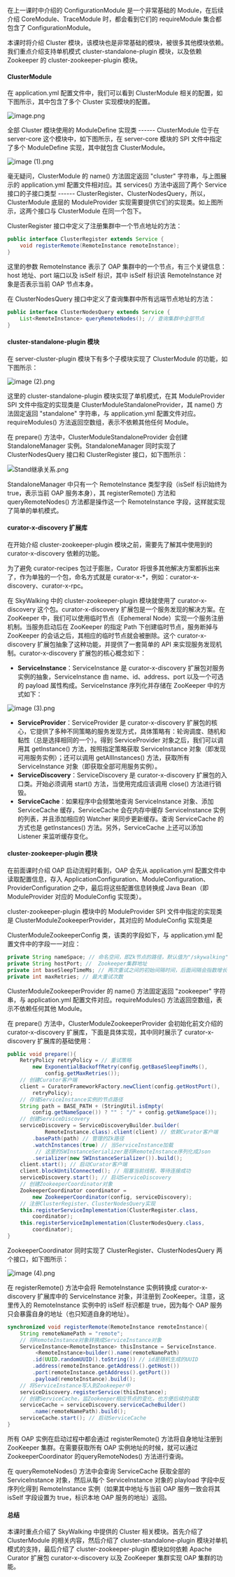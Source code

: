 在上一课时中介绍的 ConfigurationModule 是一个非常基础的 Module，在后续介绍 CoreModule、TraceModule 时，都会看到它们的 requireModule 集合都包含了 ConfigurationModule。

本课时将介绍 Cluster 模块，该模块也是非常基础的模块，被很多其他模块依赖。我们重点介绍支持单机模式 cluster-standalone-plugin 模块，以及依赖 Zookeeper 的 cluster-zookeeper-plugin 模块。

#### ClusterModule

在 application.yml 配置文件中，我们可以看到 ClusterModule 相关的配置，如下图所示，其中包含了多个 Cluster 实现模块的配置。

![image.png](https://s0.lgstatic.com/i/image/M00/0D/1C/CgqCHl7DfzqATV7pAAh1tLrZ7LM755.png)

全部 Cluster 模块使用的 ModuleDefine 实现类 ------ ClusterModule 位于在 server-core 这个模块中，如下图所示，在 server-core 模块的 SPI 文件中指定了多个 ModuleDefine 实现，其中就包含 ClusterModule。

![image (1).png](https://s0.lgstatic.com/i/image/M00/0D/1C/CgqCHl7Df0WAE6O_AAD50Wj3J5s903.png)

毫无疑问，ClusterModule 的 name() 方法固定返回 "cluster" 字符串，与上图展示的 application.yml 配置文件相对应。其 services() 方法中返回了两个 Service 接口的子接口类型 ------ ClusterRegister、ClusterNodesQuery，所以，ClusterModule 底层的 ModuleProvider 实现需要提供它们的实现类。如上图所示，这两个接口与 ClusterModule 在同一个包下。

ClusterRegister 接口中定义了注册集群中一个节点地址的方法：

```java
public interface ClusterRegister extends Service {
    void registerRemote(RemoteInstance remoteInstance);
}
```

这里的参数 RemoteInstance 表示了 OAP 集群中的一个节点，有三个关键信息：host 地址、port 端口以及 isSelf 标识，其中 isSelf 标识该 RemoteInstance 对象是否表示当前 OAP 节点本身。

在 ClusterNodesQuery 接口中定义了查询集群中所有远端节点地址的方法：

```java
public interface ClusterNodesQuery extends Service {
    List<RemoteInstance> queryRemoteNodes(); // 查询集群中全部节点
}
```

#### cluster-standalone-plugin 模块

在 server-cluster-plugin 模块下有多个子模块实现了 ClusterModule 的功能，如下图所示：

![image (2).png](https://s0.lgstatic.com/i/image/M00/0D/1C/CgqCHl7Df0-AR9JyAACONLeNTKc436.png)

这里的 cluster-standalone-plugin 模块实现了单机模式，在其 ModuleProvider SPI 文件中指定的实现类是 ClusterModuleStandaloneProvider，其 name() 方法固定返回 "standalone" 字符串，与 application.yml 配置文件对应。requireModules() 方法返回空数组，表示不依赖其他任何 Module。

在 prepare() 方法中，ClusterModuleStandaloneProvider 会创建 StandaloneManager 实例。StandaloneManager 同时实现了 ClusterNodesQuery 接口和 ClusterRegister 接口，如下图所示：

![Stand继承关系.png](https://s0.lgstatic.com/i/image/M00/0D/1C/CgqCHl7Df1eAfuKAAACNtX-84Gk841.png)

StandaloneManager 中只有一个 RemoteInstance 类型字段（isSelf 标识始终为 true，表示当前 OAP 服务本身），其 registerRemote() 方法和 queryRemoteNodes() 方法都是操作这一个 RemoteInstance 字段，这样就实现了简单的单机模式。

#### curator-x-discovery 扩展库

在开始介绍 cluster-zookeeper-plugin 模块之前，需要先了解其中使用到的 curator-x-discovery 依赖的功能。

为了避免 curator-recipes 包过于膨胀，Curator 将很多其他解决方案都拆出来了，作为单独的一个包，命名方式就是 curator-x-\*，例如：curator-x-discovery、curator-x-rpc。

在 SkyWalking 中的 cluster-zookeeper-plugin 模块就使用了 curator-x-discovery 这个包。curator-x-discovery 扩展包是一个服务发现的解决方案。在 ZooKeeper 中，我们可以使用临时节点（Ephemeral Node）实现一个服务注册机制。当服务启动后在 ZooKeeper 的指定 Path 下创建临时节点，服务断掉与 ZooKeeper 的会话之后，其相应的临时节点就会被删除。这个 curator-x-discovery 扩展包抽象了这种功能，并提供了一套简单的 API 来实现服务发现机制。curator-x-discovery 扩展包的核心概念如下：

* **ServiceInstance**：ServiceInstance 是 curator-x-discovery 扩展包对服务实例的抽象，ServiceInstance 由 name、id、address、port 以及一个可选的 payload 属性构成。ServiceInstance 序列化并存储在 ZooKeeper 中的方式如下：

![image (3).png](https://s0.lgstatic.com/i/image/M00/0D/1C/CgqCHl7Df3eAbSd8AADHccHcE1Q389.png)

* **ServiceProvider**：ServiceProvider 是 curator-x-discovery 扩展包的核心，它提供了多种不同策略的服务发现方式，具体策略有：轮询调度、随机和黏性（总是选择相同的一个）。得到 ServiceProvider 对象之后，我们可以调用其 getInstance() 方法，按照指定策略获取 ServiceInstance 对象（即发现可用服务实例）；还可以调用 getAllInstances() 方法，获取所有 ServiceInstance 对象（即获取全部可用服务实例）。
* **ServiceDiscovery**：ServiceDiscovery 是 curator-x-discovery 扩展包的入口类。开始必须调用 start() 方法，当使用完成应该调用 close() 方法进行销毁。
* **ServiceCache**：如果程序中会频繁地查询 ServiceInstance 对象、添加 ServiceCache 缓存，ServiceCache 会在内存中缓存 ServiceInstance 实例的列表，并且添加相应的 Watcher 来同步更新缓存。查询 ServiceCache 的方式也是 getInstances() 方法。另外，ServiceCache 上还可以添加 Listener 来监听缓存变化。

#### cluster-zookeeper-plugin 模块

在前面课时介绍 OAP 启动流程时看到，OAP 会先从 application.yml 配置文件中读取配置信息，存入 ApplicationConfiguration、ModuleConfiguration、ProviderConfiguration 之中，最后将这些配置信息转换成 Java Bean（即 ModuleProvider 对应的 ModuleConfig 实现类）。

cluster-zookeeper-plugin 模块中的 ModuleProvider SPI 文件中指定的实现类是 ClusterModuleZookeeperProvider，其对应的 ModuleConfig 实现类是  

ClusterModuleZookeeperConfig 类，该类的字段如下，与 application.yml 配置文件中的字段一一对应：

```java
private String nameSpace; // 命名空间，即Zk节点的路径，默认值为"/skywalking"
private String hostPort; //  Zookeeper集群地址
private int baseSleepTimeMs; // 两次重试之间的初始间隔时间，后面间隔会指数增长
private int maxRetries; // 最大重试次数
```

ClusterModuleZookeeperProvider 的 name() 方法固定返回 "zookeeper" 字符串，与 application.yml 配置文件对应。requireModules() 方法返回空数组，表示不依赖任何其他 Module。

在 prepare() 方法中，ClusterModuleZookeeperProvider 会初始化前文介绍的 curator-x-discovery 扩展库，下面是具体实现，其中同时展示了 curator-x-discovery 扩展库的基础使用：

```java
public void prepare(){
    RetryPolicy retryPolicy = // 重试策略
        new ExponentialBackoffRetry(config.getBaseSleepTimeMs(),       
            config.getMaxRetries());
    // 创建Curator客户端
    client = CuratorFrameworkFactory.newClient(config.getHostPort(), 
        retryPolicy);
    // 存储ServiceInstance实例的节点路径
    String path = BASE_PATH + (StringUtil.isEmpty(
        config.getNameSpace()) ? "" : "/" + config.getNameSpace());
    // 创建ServiceDiscovery
    serviceDiscovery = ServiceDiscoveryBuilder.builder(
            RemoteInstance.class).client(client) // 依赖Curator客户端
        .basePath(path) // 管理的Zk路径
        .watchInstances(true) // 当ServiceInstance加载
         // 这里的SWInstanceSerializer是将RemoteInstance序列化成Json
        .serializer(new SWInstanceSerializer()).build();
    client.start(); // 启动Curator客户端
    client.blockUntilConnected(); // 阻塞当前线程，等待连接成功
    serviceDiscovery.start(); // 启动ServiceDiscovery
    // 创建ZookeeperCoordinator对象
    ZookeeperCoordinator coordinator = 
        new ZookeeperCoordinator(config, serviceDiscovery);
    // 注册ClusterRegister、ClusterNodesQuery实现
    this.registerServiceImplementation(ClusterRegister.class, 
        coordinator);
    this.registerServiceImplementation(ClusterNodesQuery.class, 
        coordinator);
}
```

ZookeeperCoordinator 同时实现了 ClusterRegister、ClusterNodesQuery 两个接口，如下图所示：

![image (4).png](https://s0.lgstatic.com/i/image/M00/0D/1C/CgqCHl7Df4SAOjbZAACJzD-Vox4797.png)

在 registerRemote() 方法中会将 RemoteInstance 实例转换成 curator-x-discovery 扩展库中的 ServiceInstance 对象，并注册到 ZooKeeper。注意，这里传入的 RemoteInstance 实例中的 isSelf 标识都是 true，因为每个 OAP 服务只会暴露自身的地址（也只知道自身的地址）。

```java
synchronized void registerRemote(RemoteInstance remoteInstance){
    String remoteNamePath = "remote";
    // 将RemoteInstance对象转换成ServiceInstance对象
    ServiceInstance<RemoteInstance> thisInstance = ServiceInstance.
         <RemoteInstance>builder().name(remoteNamePath)
        .id(UUID.randomUUID().toString()) // id是随机生成的UUID
        .address(remoteInstance.getAddress().getHost())
        .port(remoteInstance.getAddress().getPort())
        .payload(remoteInstance).build();
    // 将ServiceInstance写入到Zookeeper中
    serviceDiscovery.registerService(thisInstance);
    // 创建ServiceCache，监Zookeeper相应节点的变化，也方便后续的读取
    serviceCache = serviceDiscovery.serviceCacheBuilder()
        .name(remoteNamePath).build();
    serviceCache.start(); // 启动ServiceCache
}
```

所有 OAP 实例在启动过程中都会通过 registerRemote() 方法将自身地址注册到 ZooKeeper 集群。在需要获取所有 OAP 实例地址的时候，就可以通过 ZookeeperCoordinator 的queryRemoteNodes() 方法进行查询。

在 queryRemoteNodes() 方法中会查询 ServiceCache 获取全部的 ServiceInstance 对象，然后从每个 ServiceInstance 对象的 playload 字段中反序列化得到 RemoteInstance 实例（如果其中地址与当前 OAP 服务一致会将其 isSelf 字段设置为 true，标识本地 OAP 服务的地址）返回。

#### 总结

本课时重点介绍了 SkyWalking 中提供的 Cluster 相关模块。首先介绍了ClusterModule 的相关内容，然后介绍了 cluster-standalone-plugin 模块对单机模式的支持，最后介绍了 cluster-zookeeper-plugin 模块如何依赖 Apache Curator 扩展包 curator-x-discovery 以及 ZooKeeper 集群实现 OAP 集群的功能。

